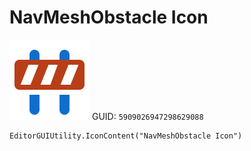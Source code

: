 # NavMeshObstacle Icon
![](/img/NavMeshObstacle%20Icon.png)
GUID: `5909026947298629088`
```
EditorGUIUtility.IconContent("NavMeshObstacle Icon")
```
